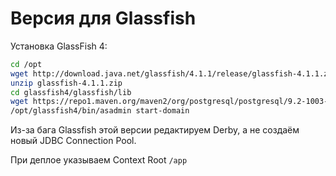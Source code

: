 # Версия для Glassfish

Установка GlassFish 4:
```bash
cd /opt
wget http://download.java.net/glassfish/4.1.1/release/glassfish-4.1.1.zip
unzip glassfish-4.1.1.zip
cd glassfish4/glassfish/lib
wget https://repo1.maven.org/maven2/org/postgresql/postgresql/9.2-1003-jdbc4/postgresql-9.2-1003-jdbc4.jar
/opt/glassfish4/bin/asadmin start-domain
```

Из-за бага Glassfish этой версии редактируем Derby, а не создаём новый JDBC Connection Pool.

При деплое указываем Context Root `/app`
